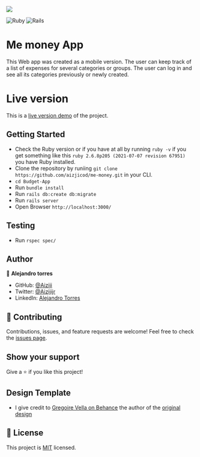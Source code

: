 ![](https://img.shields.io/badge/Microverse-blueviolet)

![Ruby](https://img.shields.io/badge/ruby-%23CC342D.svg?style=for-the-badge&logo=ruby&logoColor=white) ![Rails](https://img.shields.io/badge/rails-%23CC0000.svg?style=for-the-badge&logo=ruby-on-rails&logoColor=white)

# Me money App

This Web app was created as a mobile version. The user can keep track of a list of expenses for several categories or groups. The user can log in and see all its categories previously or newly created.

# Live version

This is a [live version demo](https://me-money.onrender.com/) of the project.

## Getting Started

- Check the Ruby version or if you have at all by running `ruby -v` if you get something like this `ruby 2.6.8p205 (2021-07-07 revision 67951)` you have Ruby installed.
- Clone the repository by runiing `git clone https://github.com/aizjicod/me-money.git` in your CLI.
- `cd Budget-App`
- Run `bundle install`
- Run `rails db:create db:migrate`
- Run `rails server`
- Open Browser `http://localhost:3000/`

## Testing

- Run `rspec spec/`

## Author
👤 **Alejandro torres**

- GitHub: [@Aiziji](https://github.com/aizjicod)
- Twitter: [@Aizijijr](https://twitter.com/aizijijr)
- LinkedIn: [Alejandro Torres](https://www.linkedin.com/in/aiziji/)
## 🤝 Contributing

Contributions, issues, and feature requests are welcome!
Feel free to check the [issues page](https://github.com/aizjicod/me-money/issues).

## Show your support

Give a ⭐️ if you like this project!

## Design Template

- I give credit to [Gregoire Vella on Behance](https://www.behance.net/gregoirevella) the author of the [original design](https://www.behance.net/gallery/19759151/Snapscan-iOs-design-and-branding?tracking_source=)

## 📝 License

This project is [MIT](./MIT.md) licensed.

